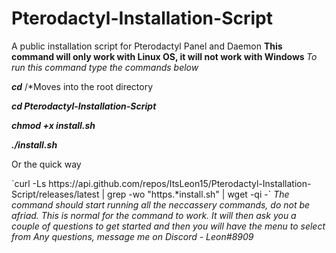 # Pterodactyl-Installation-Script
A public installation script for Pterodactyl Panel and Daemon
<b> This command will only work with Linux OS, it will not work with Windows </b>
<i> To run this command type the commands below </i>
<p></p>
<p><b><i>cd</b></i>  /*Moves into the root directory</p>
<p><b><i>cd Pterodactyl-Installation-Script</b></i></p>
<p><b><i>chmod +x install.sh</b></i></p>
<p><b><i>./install.sh</b></i></p>
<p>Or the quick way</p>
`curl -Ls https://api.github.com/repos/ItsLeon15/Pterodactyl-Installation-Script/releases/latest | grep -wo "https.*install.sh" | wget -qi -`
<i>The command should start running all the neccassery commands, do not be afriad. This is normal for the command to work.</i>
<i>It will then ask you a couple of questions to get started and then you will have the menu to select from </i>
<i>Any questions, message me on Discord - Leon#8909<i>
